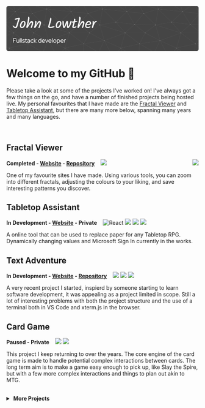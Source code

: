 <!-- Banner created with https://leviarista.github.io/github-profile-header-generator/ -->
<!-- Icons from https://devicon.dev/ -->

![Header](./github-header-image2.png)

# Welcome to my GitHub 👋

Please take a look at some of the projects I've worked on! I've always got a few things on the go, and have a number of finished projects being hosted live. My personal favourites that I have made are the [Fractal Viewer](https://fractal.quantumwss.com) and
[Tabletop Assistant](https://tabletop.quantumwss.com), but there are many more below, spanning many years and many languages.

<br>

## Fractal Viewer

<img align=right height=200 src="https://portfolio.quantumwss.co.uk/img/fractal-viewer-tile.0ee5d245.png" />

__Completed -
[Website](https://fractal.quantumwss.com) -
[Repository](https://github.com/QuantumWarp/fractal-viewer)__
&nbsp;&nbsp;
<img height=20 src="https://cdn.jsdelivr.net/gh/devicons/devicon/icons/angularjs/angularjs-plain.svg" />

One of my favourite sites I have made. Using various tools, you can zoom into different fractals, adjusting the colours to your liking, and save interesting patterns you discover.


## Tabletop Assistant

__In Development -
[Website](https://tabletop.quantumwss.com) -
Private__
&nbsp;&nbsp;
<img height=20 alt="React" src="https://cdn.jsdelivr.net/gh/devicons/devicon/icons/react/react-original.svg" />
<img height=20 src="https://cdn.jsdelivr.net/gh/devicons/devicon/icons/nodejs/nodejs-original.svg" />
<img height=20 src="https://cdn.jsdelivr.net/gh/devicons/devicon/icons/typescript/typescript-original.svg" />
<img height=20 src="https://cdn.jsdelivr.net/gh/devicons/devicon/icons/mongodb/mongodb-original.svg" />

A online tool that can be used to replace paper for any Tabletop RPG. Dynamically changing values and Microsoft Sign In currently in the works.

## Text Adventure

__In Development - [Website](https://text.quantumwss.com) - [Repository](https://github.com/QuantumWarp/text-adventure)__
&nbsp;&nbsp;
<img height=20 src="https://cdn.jsdelivr.net/gh/devicons/devicon/icons/react/react-original.svg" />
<img height=20 src="https://cdn.jsdelivr.net/gh/devicons/devicon/icons/nodejs/nodejs-original.svg" />
<img height=20 src="https://cdn.jsdelivr.net/gh/devicons/devicon/icons/typescript/typescript-original.svg" />

A very recent project I started, inspierd by someone starting to learn software development, it was appealing as a project limited in scope. Still a lot of interesting problems with both the project structure and the use of a terminal both in VS Code and xterm.js in the browser.

## Card Game

__Paused -
Private__
  &nbsp;&nbsp;
<img height=20 src="https://cdn.jsdelivr.net/gh/devicons/devicon/icons/unity/unity-original.svg" />
<img height=20 src="https://cdn.jsdelivr.net/gh/devicons/devicon/icons/csharp/csharp-original.svg" />

This project I keep returning to over the years. The core engine of the card game is made to handle potential complex interactions between cards. The long term aim is to make a game easy enough to pick up, like Slay the Spire, but with a few more complex interactions and things to plan out akin to MTG.

<br>

<details><summary><b>&nbsp;More Projects</b></summary>
<p>

## Stitch Patterns

__Completed -
[Website](https://stitch.quantumwss.com) -
[Repository](https://github.com/QuantumWarp/stitch-patterns)__
&nbsp;&nbsp;
<img height=20 src="https://cdn.jsdelivr.net/gh/devicons/devicon/icons/vuejs/vuejs-original.svg" />

## Portfolio

__Completed -
[Website](https://tabletop.quantumwss.com) -
[Repository](https://github.com/QuantumWarp/portfolio)__
&nbsp;&nbsp;
<img height=20 src="https://cdn.jsdelivr.net/gh/devicons/devicon/icons/vuejs/vuejs-original.svg" />

## Simple File Tagger

__Archived -
[Repository](https://github.com/QuantumWarp/simple-file-tagger)__
&nbsp;&nbsp;
<img height=20 src="https://cdn.jsdelivr.net/gh/devicons/devicon/icons/electron/electron-original.svg" />
<img height=20 src="https://cdn.jsdelivr.net/gh/devicons/devicon/icons/react/react-original.svg" />

## Maze Generator

__Archived -
[Repository](https://github.com/QuantumWarp/maze-generator)__
&nbsp;&nbsp;
<img height=20 src="https://cdn.jsdelivr.net/gh/devicons/devicon/icons/csharp/csharp-original.svg" />

## MTG Card Organizer*

__Archived -
[Repository](https://github.com/QuantumWarp/mtg-card-organizer)__
&nbsp;&nbsp;
<img height=20 src="https://cdn.jsdelivr.net/gh/devicons/devicon/icons/angularjs/angularjs-plain.svg" />
<img height=20 src="https://cdn.jsdelivr.net/gh/devicons/devicon/icons/csharp/csharp-original.svg" />
<img height=20 src="https://cdn.jsdelivr.net/gh/devicons/devicon/icons/sqlite/sqlite-original.svg" />

</p>
</details>
